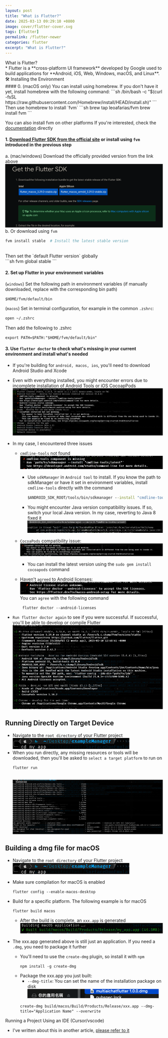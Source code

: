 ```yaml
---
layout: post
title: "What is Flutter?"
date: 2025-03-13 09:29:10 +0800
image: cover/flutter-cover.svg
tags: [flutter]
permalink: /flutter-newer
categories: flutter
excerpt: "What is Flutter?"
---
```


<div class="c-border-main-title-2">What is Flutter?</div>
* Flutter is a **cross-platform UI framework** developed by Google used to build applications for **Android, iOS, Web, Windows, macOS, and Linux**.

<div class="c-border-main-title-2">🛠 Installing the Environment</div>
#### 0. (macOS only) You can install using homebrew. If you don't have it yet, install homebrew with the following command:
```sh
/bin/bash -c "$(curl -fsSL https://raw.githubusercontent.com/Homebrew/install/HEAD/install.sh)"
```
Then use homebrew to install `fvm`
```sh
brew tap leoafarias/fvm
brew install fvm
```

You can also install fvm on other platforms
If you're interested, check the [documentation](https://fvm.app/documentation/getting-started/installation) directly


#### 1. [Download Flutter SDK from the official site](https://flutter-ko.dev/get-started/install/macos) or install using `fvm` introduced in the previous step
a. (mac/windows) Download the officially provided version from the link above<br>
<img src="/images/flutter/001.png" alt="flutter"><br>
b. Or download using `fvm`<br>

```sh
fvm install stable  # Install the latest stable version
```
<br>
Then set the `default Flutter version` globally<br>
```sh
fvm global stable
```

#### 2. Set up Flutter in your environment variables
(`windows`) Set the following path in environment variables (if manually downloaded, replace with the corresponding bin path)
```
$HOME/fvm/default/bin
```

(`macos`) Set in terminal configuration,
for example in the common `.zshrc`:

```sh
open ~/.zshrc
```

Then add the following to .zshrc
```
export PATH=$PATH:"$HOME/fvm/default/bin"
```

#### 3. Use `flutter doctor` to check what's missing in your current environment and install what's needed
* If you're building for `android, macos, ios`, you'll need to download Android Studio and Xcode
* Even with everything installed, you might encounter errors due to incomplete installation of Android Tools or iOS CocoapPods<br>
  <img src="/images/flutter/002.png" alt="flutter"><br>

* In my case, I encountered three issues
  - `cmdline-tools` not found<br>
    <img src="/images/flutter/003.png" alt="flutter"><br>
    - Use `sdkManager` in `Android tool` to install. If you know the path to sdkManager or have it set in environment variables, install `cmdline-tools` directly with the command
       ```cmd
       $ANDROID_SDK_ROOT/tools/bin/sdkmanager --install "cmdline-tools;latest"
       ```
    - You might encounter Java version compatibility issues. If so, switch your local Java version. In my case, reverting to Java 8 fixed it<br>
      <img src="/images/flutter/004.png" alt="flutter"><br>
  - `CocoaPods` compatibility issue:<br>
    <img src="/images/flutter/005.png" alt="flutter"><br>

    - You can install the latest version using the `sudo gem install cocoapods` command
  - Haven't `agreed` to Android licenses:<br>
    <img src="/images/flutter/006.png" alt="flutter"><br>
    You can `agree` with the following command
      ```
       flutter doctor --android-licenses
      ```

* `Run flutter doctor again` to see if you were successful. If successful, you'll be able to develop or compile Flutter<br>
  <img src="/images/flutter/007.png" alt="flutter"><br>

## Running Directly on Target Device
* Navigate to the `root directory` of your Flutter project<br>
  <img src="/images/flutter/008.png" alt="flutter"><br>
* When you run directly, any missing resources or tools will be downloaded, then you'll be asked to `select a target platform` to run on
    ```
    flutter run
    ```
  <br>
  <img src="/images/flutter/009.png" alt="flutter"><br>

## Building a dmg file for macOS

* Navigate to the `root directory` of your Flutter project<br>
  <img src="/images/flutter/008.png" alt="flutter"><br>

* Make sure compilation for macOS is enabled
    ```
    flutter config --enable-macos-desktop
    ```
* Build for a specific platform. The following example is for macOS
    ```
    flutter build macos
    ```
  - After the build is complete, an `xxx.app` is generated
    <br><img src="/images/flutter/010.png" alt="flutter"><br>

* The xxx.app generated above is still just an application. If you need a `.dmg`, you need to package it further

  - You'll need to use the `create-dmg` plugin, so install it with `npm`
    ```
    npm install -g create-dmg
    ```
  - Package the xxx.app you just built:
    - `--dmg-title`: You can set the name of the installation package on disk
      <br><img src="/images/flutter/011.png" alt="flutter"><br>
    ```
    create-dmg build/macos/Build/Products/Release/xxx.app --dmg-title="Application Name" --overwrite
    ```

<div class="c-border-main-title-2">Running a Project Using an IDE (Cursor/vscode)</div>

* I've written about this in another article, <a href="{{site.baseurl}}/flutter-use-cursor">please refer to it</a> 
